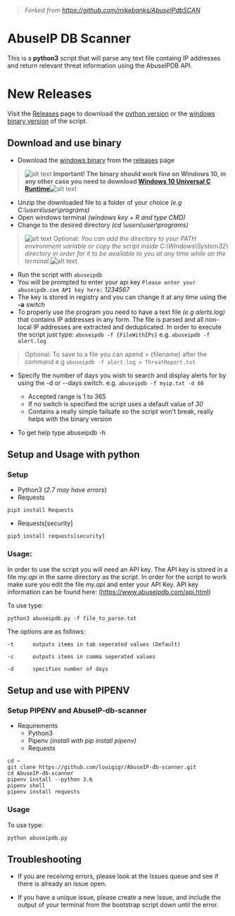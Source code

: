 >_Forked from https://github.com/mikebanks/AbuseIPdbSCAN_

# AbuseIP DB Scanner

This is a **python3** script that will parse any text file containg IP addresses and return relevant threat information using the AbuseIPDB API.

# New Releases

Visit the [Releases](https://github.com/louigigr/AbuseIP-db-scanner/releases) page to download the [python version](https://github.com/louigigr/AbuseIP-db-scanner/releases/download/v1.0-beta.4/abuseipdb-all.zip) or the [windows binary version](https://github.com/louigigr/AbuseIP-db-scanner/releases/download/v1.0-beta.4/abuseipdb-win.zip) of the script.

## Download and use binary

- Download the [windows binary](https://github.com/louigigr/AbuseIP-db-scanner/releases/download/v1.0-beta.4/abuseipdb-win.zip) from the [releases](https://github.com/louigigr/AbuseIP-db-scanner/releases) page

>![alt text](https://cdn.els-cdn.com/sd/img/sprite_parts/warning_a.gif "Important!") **Important! The binary should work fine on Windows 10, in any other case you need to download  [Windows 10 Universal C Runtime](https://www.microsoft.com/en-us/download/details.aspx?id=48234)**![alt text](https://cdn.els-cdn.com/sd/img/sprite_parts/warning_a.gif "Important!")

- Unzip the downloaded file to a folder of your choice _(e.g C:\users\user\programs\)_
- Open windows terminal _(windows key + R and type CMD)_
- Change to the desired directory _(cd \users\user\programs\)_

> ![alt text](http://www.happystove.com/images/starYellow.png "Optional") Optional: _You can add the directory to your PATH environment variable or copy the script inside C:\Windows\System32\ directory in order for it to be available to you at any time while on the terminal._![alt text](http://www.happystove.com/images/starYellow.png "Optional")
- Run the script with ``` abuseipdb  ```
- You will be prompted to enter your api key ``` Please enter your abuseipdb.com API key here: ``` _1234567_
- The key is stored in registry and you can change it at any time using the **-a** switch
- To properly use the program you need to have a text file _(e.g alerts.log)_ that contains IP addresses in any form. The file is parsed and all non-local IP addresses are extracted and deduplicated. In order to execute the script just type: 
``` abuseipdb -f {FileWithIPs} ```
e.g. ``` abuseipdb -f alert.log ```

> Optional: To save to a file you can apend > {filename} after the command e.g ``` abuseipdb -f alert.log > ThreatReport.txt ```

- Specify the number of days you wish to search and display alerts for by using the -d or --days switch.
e.g. ``` abuseipdb -f myip.txt -d 60 ```

  - Accepted range is 1 to 365
  - If no switch is specified the script uses a default value of _30_
  - Contains a really simple failsafe so the script won't break, really helps with the binary version
- To get help type abuseipdb -h

## Setup and Usage with python

### Setup

- Python3 (_2.7 may have errors_)
- Requests
```
pip3 install Requests
```
- Requests[security]
```
pip3 install requests[security]
```

### Usage:

In order to use the script you will need an API key. The API key is stored in a file _my.api_ in the same directory as the script. In order for the script to work make sure you edit the file _my.api_ and enter your API Key. API key information can be found here: (https://www.abuseipdb.com/api.html)

To use type:

```
python3 abuseipdb.py -f file_to_parse.txt
```

 The options are as follows:

```
-t      outputs items in tab seperated values (Default)

-c      outputs items in comma seperated values

-d      specifies number of days
```


## Setup and use with PIPENV

### Setup PIPENV and AbuseIP-db-scanner

* Requirements
  * Python3
  * Pipenv _(install with pip install pipenv)_
  * Requests

```
cd ~
git clone https://github.com/louigigr/AbuseIP-db-scanner.git
cd AbuseIP-db-scanner
pipenv install --python 3.6
pipenv shell
pipenv install requests
```

### Usage

To use type:

```
python abuseipdb.py
```

## Troubleshooting

- If you are receiving errors, please look at the Issues queue and see if there is already an issue open.

- If you have a unique issue, please create a new Issue, and include the output of your terminal from the bootstrap script down until the error.

